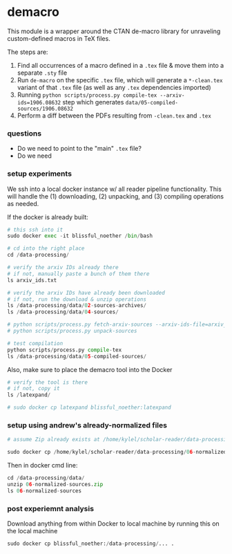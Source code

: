 # demacro

This module is a wrapper around the CTAN de-macro library for unraveling custom-defined macros in TeX files.

The steps are:

1. Find all occurrences of a macro defined in a `.tex` file & move them into a separate `.sty` file
2. Run `de-macro` on the specific `.tex` file, which will generate a `*-clean.tex` variant of that `.tex` file (as well as any `.tex` dependencies imported)
3. Running `python scripts/process.py compile-tex --arxiv-ids=1906.08632`  step which generates `data/05-compiled-sources/1906.08632`
4. Perform a diff between the PDFs resulting from `-clean.tex` and `.tex`

### questions

- Do we need to point to the "main" `.tex` file?
- Do we need  


### setup experiments

We ssh into a local docker instance w/ all reader pipeline functionality.  This will handle the (1) downloading, (2) unpacking, and (3) compiling operations as needed.

If the docker is already built:
```python
# this ssh into it
sudo docker exec -it blissful_noether /bin/bash

# cd into the right place
cd /data-processing/

# verify the arxiv IDs already there
# if not, manually paste a bunch of them there
ls arxiv_ids.txt

# verify the arxiv IDs have already been downloaded
# if not, run the download & unzip operations
ls /data-processing/data/02-sources-archives/
ls /data-processing/data/04-sources/

# python scripts/process.py fetch-arxiv-sources --arxiv-ids-file=arxiv_ids.txt --source=arxiv
# python scripts/process.py unpack-sources

# test compilation
python scripts/process.py compile-tex
ls /data-processing/data/05-compiled-sources/
``` 

Also, make sure to place the demacro tool into the Docker
```python
# verify the tool is there
# if not, copy it
ls /latexpand/

# sudo docker cp latexpand blissful_noether:latexpand
```

### setup using andrew's already-normalized files

```python
# assume Zip already exists at /home/kylel/scholar-reader/data-processing/06-normalized-sources.zip

sudo docker cp /home/kylel/scholar-reader/data-processing/06-normalized-sources.zip blissful_noether:/data-processing/data/
```

Then in docker cmd line:
```python
cd /data-processing/data/
unzip 06-normalized-sources.zip
ls 06-normalized-sources
```

### post experiemnt analysis

Download anything from within Docker to local machine by running this on the local machine
```python
sudo docker cp blissful_noether:/data-processing/... .

```